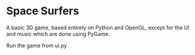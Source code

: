 # Space Surfers

A basic 3D game, based entirely on Python and OpenGL, except for the UI and music which are done using PyGame.

Run the game from ui.py
